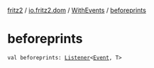 [fritz2](../../index.md) / [io.fritz2.dom](../index.md) / [WithEvents](index.md) / [beforeprints](./beforeprints.md)

# beforeprints

`val beforeprints: `[`Listener`](../-listener/index.md)`<`[`Event`](https://kotlinlang.org/api/latest/jvm/stdlib/org.w3c.dom.events/-event/index.html)`, T>`